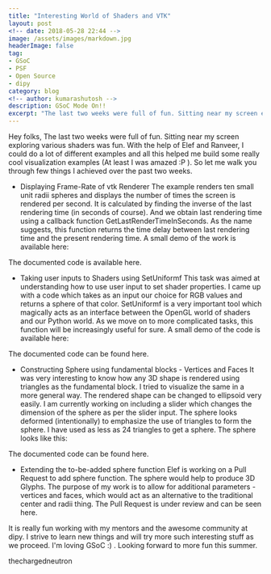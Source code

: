 ```yaml
---
title: "Interesting World of Shaders and VTK"
layout: post
<!-- date: 2018-05-28 22:44 -->
image: /assets/images/markdown.jpg
headerImage: false
tag:
- GSoC
- PSF
- Open Source
- dipy
category: blog
<!-- author: kumarashutosh -->
description: GSoC Mode On!!
excerpt: "The last two weeks were full of fun. Sitting near my screen exploring various shaders was fun. With the help of Elef and Ranveer, I could do a lot of different examples and all this helped me build some really cool visualization examples (At least I was amazed :P ). In this blog,  I walk the reader through few things I achieved over the past two weeks."
---
```


Hey folks,
The last two weeks were full of fun. Sitting near my screen exploring various shaders was fun. With the help of Elef and Ranveer, I could do a lot of different examples and all this helped me build some really cool visualization examples (At least I was amazed :P ).
So let me walk you through few things I achieved over the past two weeks.

- Displaying Frame-Rate of vtk Renderer
The example renders ten small unit radii spheres and displays the number of times the screen is rendered per second.  It is calculated by finding the inverse of the last rendering time (in seconds of course). And we obtain last rendering time using a callback function GetLastRenderTimeInSeconds. As the name suggests, this function returns the time delay between last rendering time and the present rendering time.
A small demo of the work is available here:

The documented code is available here.

- Taking user inputs to Shaders using SetUniformf
This task was aimed at understanding how to use user input to set shader properties. I came up with a code which takes as an input our choice for RGB values and returns a sphere of that color.
SetUniformf is a very important tool which magically acts as an interface between the OpenGL world of shaders and our Python world. As we move on to more complicated tasks, this function will be increasingly useful for sure.
A small demo of the code is available here:

The documented code can be found here.

- Constructing Sphere using fundamental blocks - Vertices and Faces
It was very interesting to know how any 3D shape is rendered using triangles as the fundamental block. I tried to visualize the same in a more general way. The rendered shape can be changed to ellipsoid very easily. I am currently working on including a slider which changes the dimension of the sphere as per the slider input. The sphere looks deformed (intentionally) to emphasize the use of triangles to form the sphere. I have used as less as 24 triangles to get a sphere.
The sphere looks like this:

The documented code can be found here.

- Extending the to-be-added sphere function
Elef is working on a Pull Request to add sphere function. The sphere would help to produce 3D Glyphs. The purpose of my work is to allow for additional parameters -vertices and faces, which would act as an alternative to the traditional center and radii thing. The Pull Request is under review and can be seen here.

It is really fun working with my mentors and the awesome community at dipy. I strive to learn new things and will try more such interesting stuff as we proceed. I'm loving GSoC :) . Looking forward to more fun this summer.

thechargedneutron